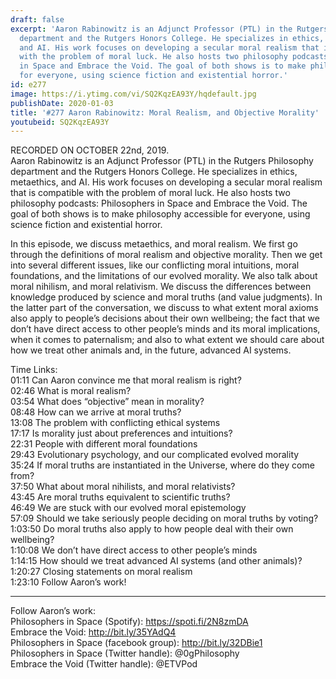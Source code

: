 ```yaml
---
draft: false
excerpt: 'Aaron Rabinowitz is an Adjunct Professor (PTL) in the Rutgers Philosophy
  department and the Rutgers Honors College. He specializes in ethics, metaethics,
  and AI. His work focuses on developing a secular moral realism that is compatible
  with the problem of moral luck. He also hosts two philosophy podcasts: Philosophers
  in Space and Embrace the Void. The goal of both shows is to make philosophy accessible
  for everyone, using science fiction and existential horror.'
id: e277
image: https://i.ytimg.com/vi/SQ2KqzEA93Y/hqdefault.jpg
publishDate: 2020-01-03
title: '#277 Aaron Rabinowitz: Moral Realism, and Objective Morality'
youtubeid: SQ2KqzEA93Y
---
```

RECORDED ON OCTOBER 22nd, 2019.  
Aaron Rabinowitz is an Adjunct Professor (PTL) in the Rutgers Philosophy department and the Rutgers Honors College. He specializes in ethics, metaethics, and AI. His work focuses on developing a secular moral realism that is compatible with the problem of moral luck. He also hosts two philosophy podcasts: Philosophers in Space and Embrace the Void. The goal of both shows is to make philosophy accessible for everyone, using science fiction and existential horror.

In this episode, we discuss metaethics, and moral realism. We first go through the definitions of moral realism and objective morality. Then we get into several different issues, like our conflicting moral intuitions, moral foundations, and the limitations of our evolved morality. We also talk about moral nihilism, and moral relativism. We discuss the differences between knowledge produced by science and moral truths (and value judgments). In the latter part of the conversation, we discuss to what extent moral axioms also apply to people’s decisions about their own wellbeing; the fact that we don’t have direct access to other people’s minds and its moral implications, when it comes to paternalism; and also to what extent we should care about how we treat other animals and, in the future, advanced AI systems.

Time Links:  
01:11  Can Aaron convince me that moral realism is right?  
02:46  What is moral realism?  
03:54  What does “objective” mean in morality?   
08:48  How can we arrive at moral truths?   
13:08  The problem with conflicting ethical systems  
17:17  Is morality just about preferences and intuitions?   
22:31  People with different moral foundations  
29:43  Evolutionary psychology, and our complicated evolved morality  
35:24  If moral truths are instantiated in the Universe, where do they come from?  
37:50  What about moral nihilists, and moral relativists?  
43:45  Are moral truths equivalent to scientific truths?  
46:49  We are stuck with our evolved moral epistemology  
57:09  Should we take seriously people deciding on moral truths by voting?  
1:03:50  Do moral truths also apply to how people deal with their own wellbeing?  
1:10:08  We don’t have direct access to other people’s minds  
1:14:15  How should we treat advanced AI systems (and other animals)?  
1:20:27  Closing statements on moral realism   
1:23:10  Follow Aaron’s work!

---

Follow Aaron’s work:  
Philosophers in Space (Spotify): https://spoti.fi/2N8zmDA  
Embrace the Void: http://bit.ly/35YAdQ4  
Philosophers in Space (facebook group): http://bit.ly/32DBie1  
Philosophers in Space (Twitter handle): @0gPhilosophy  
Embrace the Void (Twitter handle): @ETVPod
